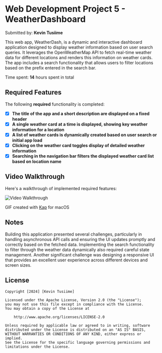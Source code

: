 # Web Development Project 5 - WeatherDashboard

Submitted by: **Kevin Tusiime**

This web app, WeatherDash, is a dynamic and interactive dashboard application designed to display weather information based on user search queries. It leverages the OpenWeatherMap API to fetch real-time weather data for different locations and renders this information on weather cards. The app includes a search functionality that allows users to filter locations based on the prefix entered in the search bar.

Time spent: **14** hours spent in total

## Required Features

The following **required** functionality is completed:

- [x] **The title of the app and a short description are displayed on a fixed header**
- [x] **A single weather card at a time is displayed, showing key weather information for a location**
- [x] **A list of weather cards is dynamically created based on user search or initial app load**
- [x] **Clicking on the weather card toggles display of detailed weather information**
- [x] **Searching in the navigation bar filters the displayed weather card list based on location name**

## Video Walkthrough

Here's a walkthrough of implemented required features:

<img src='dashboard-walkthrough.gif' title='Video Walkthrough' width='' alt='Video Walkthrough' />

GIF created with [Kap](https://getkap.co/) for macOS

## Notes

Building this application presented several challenges, particularly in handling asynchronous API calls and ensuring the UI updates promptly and correctly based on the fetched data. Implementing the search functionality to filter through the weather data dynamically also required careful state management. Another significant challenge was designing a responsive UI that provides an excellent user experience across different devices and screen sizes.

## License

    Copyright [2024] [Kevin Tusiime]

    Licensed under the Apache License, Version 2.0 (the "License");
    you may not use this file except in compliance with the License.
    You may obtain a copy of the License at

        http://www.apache.org/licenses/LICENSE-2.0

    Unless required by applicable law or agreed to in writing, software
    distributed under the License is distributed on an "AS IS" BASIS,
    WITHOUT WARRANTIES OR CONDITIONS OF ANY KIND, either express or implied.
    See the License for the specific language governing permissions and
    limitations under the License.
